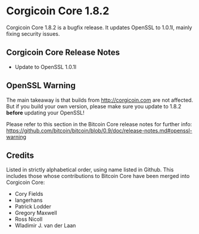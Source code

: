 # Corgicoin Core 1.8.2

Corgicoin Core 1.8.2 is a bugfix release. It updates OpenSSL to 1.0.1l, mainly fixing security issues.

## Corgicoin Core Release Notes

* Update to OpenSSL 1.0.1l


## OpenSSL Warning

The main takeaway is that builds from http://corgicoin.com are not affected. But if you build your own version,
please make sure you update to 1.8.2 **before** updating your OpenSSL!

Please refer to this section in the Bitcoin Core release notes for further info: https://github.com/bitcoin/bitcoin/blob/0.9/doc/release-notes.md#openssl-warning


## Credits

Listed in strictly alphabetical order, using name listed in Github. This
includes those whose contributions to Bitcoin Core have been merged
into Corgicoin Core:

* Cory Fields
* langerhans
* Patrick Lodder
* Gregory Maxwell
* Ross Nicoll
* Wladimir J. van der Laan
